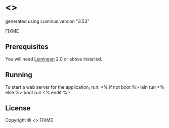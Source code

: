 # <<name>>

generated using Luminus version "3.53"

FIXME

## Prerequisites

You will need [Leiningen][1] 2.0 or above installed.

[1]: https://github.com/technomancy/leiningen

## Running

To start a web server for the application, run:
<% if not boot %>
    lein run 
<% else %>
    boot run
<% endif %>
## License

Copyright © <<year>> FIXME
